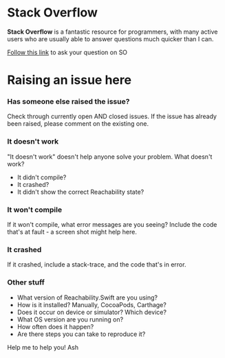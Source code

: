 
# Stack Overflow
**Stack Overflow** is a fantastic resource for programmers, with many active users who are usually able to answer questions much quicker than I can.

[Follow this link](http://stackoverflow.com/questions/ask?tags=reachability%20swift) to ask your question on SO

# Raising an issue here

### Has someone else raised the issue?
Check through currently open AND closed issues. If the issue has already been raised, please comment on the existing one.

### It doesn't work
"It doesn't work" doesn't help anyone solve your problem. What doesn't work?

+ It didn't compile?
+ It crashed?
+ It didn't show the correct Reachability state?

### It won't compile
If it won't compile, what error messages are you seeing? Include the code that's at fault - a screen shot might help here.

### It crashed
If it crashed, include a stack-trace, and the code that's in error.

### Other stuff
+ What version of Reachability.Swift are you using?
+ How is it installed? Manually, CocoaPods, Carthage?
+ Does it occur on device or simulator? Which device?
+ What OS version are you running on?
+ How often does it happen?
+ Are there steps you can take to reproduce it?

Help me to help you!
Ash
